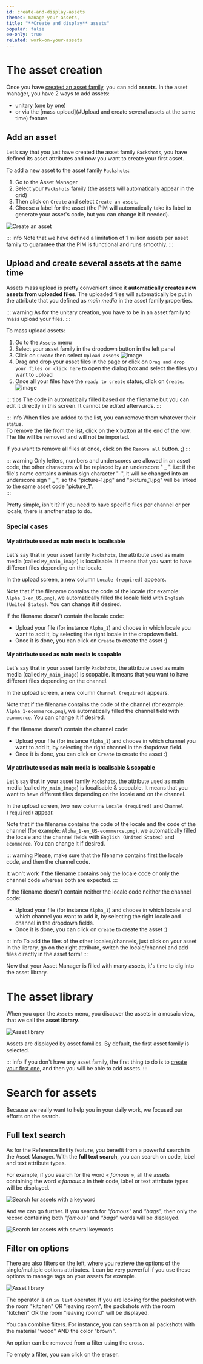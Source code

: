 ```yaml
---
id: create-and-display-assets
themes: manage-your-assets,
title: "**Create and display** assets"
popular: false
ee-only: true
related: work-on-your-assets
---
```


# The asset creation

Once you have [created an asset family](#), you can add **assets**.
In the asset manager, you have 2 ways to add assets:
- unitary (one by one)
- or via the [mass upload](#Upload and create several assets at the same time) feature.

## Add an asset

Let’s say that you just have created the asset family `Packshots`, you have defined its asset attributes and now you want to create your first asset.

To add a new asset to the asset family `Packshots`:
1. Go to the Asset Manager
1. Select your `Packshots` family (the assets will automatically appear in the grid)
1. Then click on `Create` and select `Create an asset`.
1. Choose a label for the asset (the PIM will automatically take its label to generate your asset's code, but you can change it if needed).

![Create an asset](../img/Asset_creation.png)

::: info
Note that we have defined a limitation of 1 million assets per asset family to guarantee that the PIM is functional and runs smoothly.
:::

## Upload and create several assets at the same time

Assets mass upload is pretty convenient since it **automatically creates new assets from uploaded files**. The uploaded files will automatically be put in the attribute that you defined as *main media* in the asset family properties.

::: warning
As for the unitary creation, you have to be in an asset family to mass upload your files.
:::

To mass upload assets:
1. Go to the `Assets` menu
1. Select your asset family in the dropdown button in the left panel
1. Click on `Create` then select `Upload assets`
![image](../img/Assets_UploadAssets.png)
1. Drag and drop your asset files in the page or click on `Drag and drop your files or click here` to open the dialog box and select the files you want to upload
1. Once all your files have the `ready to create` status, click on `Create`.
![image](../img/Assets_UploadAssetsList.png)

::: tips
The code in automatically filled based on the filename but you can edit it directly in this screen. It cannot be edited afterwards.
:::

::: info
When files are added to the list, you can remove them whatever their status.  
To remove the file from the list, click on the `X` button at the end of the row. The file will be removed and will not be imported.

If you want to remove all files at once, click on the `Remove all` button. ;)
:::

::: warning
Only letters, numbers and underscores are allowed in an asset code, the other characters will be replaced by an underscore " _ ". i.e: if the file's name contains a minus sign character "-", it will be changed into an underscore sign " _ ", so the "picture-1.jpg" and "picture_1.jpg" will be linked to the same asset code "picture_1".  
:::

Pretty simple, isn't it?
If you need to have specific files per channel or per locale, there is another step to do.

### Special cases

#### My attribute used as main media is localisable
Let's say that in your asset family `Packshots`, the attribute used as main media (called `My_main_image`) is localisable. It means that you want to have different files depending on the locale.  

In the upload screen, a new column `Locale (required)` appears.

Note that if the filename contains the code of the locale (for example: `Alpha_1-en_US.png`), we automatically filled the locale field with `English (United States)`. You can change it if desired.  

If the filename doesn't contain the locale code:
- Upload your file (for instance `Alpha_1`) and choose in which locale you want to add it, by selecting the right locale in the dropdown field.
- Once it is done, you can click on `Create` to create the asset :)

#### My attribute used as main media is scopable
Let's say that in your asset family `Packshots`, the attribute used as main media (called `My_main_image`) is scopable. It means that you want to have different files depending on the channel.  

In the upload screen, a new column `Channel (required)` appears.

Note that if the filename contains the code of the channel (for example: `Alpha_1-ecommerce.png`), we automatically filled the channel field with `ecommerce`. You can change it if desired.

If the filename doesn't contain the channel code:
- Upload your file (for instance `Alpha_1`) and choose in which channel you want to add it, by selecting the right channel in the dropdown field.
- Once it is done, you can click on `Create` to create the asset :)


#### My attribute used as main media is localisable & scopable
Let's say that in your asset family `Packshots`, the attribute used as main media (called `My_main_image`) is localisable & scopable. It means that you want to have different files depending on the locale and on the channel.  

In the upload screen, two new columns `Locale (required)` and `Channel (required)` appear.

Note that if the filename contains the code of the locale and the code of the channel (for example: `Alpha_1-en_US-ecommerce.png`), we automatically filled the locale and the channel fields with `English (United States)` and `ecommerce`. You can change it if desired.

::: warning
Please, make sure that the filename contains first the locale code, and then the channel code.

It won't work if the filename contains only the locale code or only the channel code whereas both are expected.
:::

If the filename doesn't contain neither the locale code neither the channel code:
- Upload your file (for instance `Alpha_1`) and choose in which locale and which channel you want to add it, by selecting the right locale and channel in the dropdown fields.
- Once it is done, you can click on `Create` to create the asset :)

::: info
To add the files of the other locales/channels, just click on your asset in the library, go on the right attribute, switch the locale/channel and add files directly in the asset form!
:::

Now that your Asset Manager is filled with many assets, it's time to dig into the asset library.

# The asset library
When you open the `Assets` menu, you discover the assets in a mosaic view, that we call the **asset library**.

![Asset library](../img/Asset_library.png)

Assets are displayed by asset families. By default, the first asset family is selected.

::: info
If you don't have any asset family, the first thing to do is to [create your first one](/articles/manage-your-asset-families), and then you will be able to add assets.
:::

# Search for assets
Because we really want to help you in your daily work, we focused our efforts on the search.

## Full text search

As for the Reference Entity feature, you benefit from a powerful search in the Asset Manager. With the **full text search**, you can search on code, label and text attribute types.

For example, if you search for the word *« famous »*, all the assets containing the word *« famous »* in their code, label or text attribute types will be displayed.  

![Search for assets with a keyword](../img/Assets_Search_1_word.png)

And we can go further.
If you search for *"famous"* and *"bags"*, then only the record containing both *"famous"* and *"bags"* words will be displayed.

![Search for assets with several keywords](../img/Assets_Search_2_words.png)

## Filter on options

There are also filters on the left, where you retrieve the options of the single/multiple options attributes. It can be very powerful if you use these options to manage tags on your assets for example.

![Asset library](../img/Asset_filter_options.png)

The operator is an `in list` operator. If you are looking for the packshot with the room "kitchen" OR "leaving room", the packshots with the room "kitchen" OR the room "leaving roomd" will be displayed.

You can combine filters. For instance, you can search on all packshots with the material "wood" AND the color "brown".

An option can be removed from a filter using the cross.

To empty a filter, you can click on the eraser.
